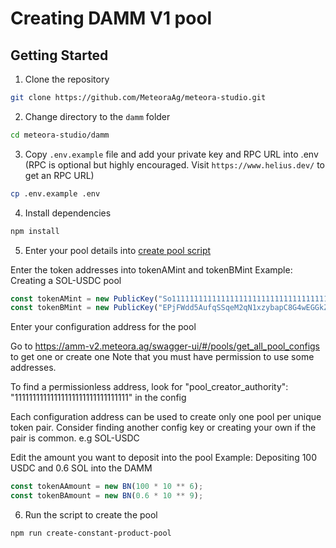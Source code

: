 # Creating DAMM V1 pool

## Getting Started

1. Clone the repository

```bash
git clone https://github.com/MeteoraAg/meteora-studio.git
```

2. Change directory to the `damm` folder

```bash
cd meteora-studio/damm
```

3. Copy `.env.example` file and add your private key and RPC URL into .env (RPC is optional but highly encouraged. Visit `https://www.helius.dev/` to get an RPC URL)

```bash
cp .env.example .env
```

4. Install dependencies

```bash
npm install
```

5. Enter your pool details into [create pool script](create-pool/src/constant-product.ts)

Enter the token addresses into tokenAMint and tokenBMint
Example: Creating a SOL-USDC pool

```typescript
const tokenAMint = new PublicKey("So11111111111111111111111111111111111111112");
const tokenBMint = new PublicKey("EPjFWdd5AufqSSqeM2qN1xzybapC8G4wEGGkZwyTDt1v");
```

Enter your configuration address for the pool

Go to https://amm-v2.meteora.ag/swagger-ui/#/pools/get_all_pool_configs to get one or create one
Note that you must have permission to use some addresses.

To find a permissionless address, look for "pool_creator_authority": "11111111111111111111111111111111" in the config

Each configuration address can be used to create only one pool per unique token pair.
Consider finding another config key or creating your own if the pair is common. e.g SOL-USDC


Edit the amount you want to deposit into the pool
Example: Depositing 100 USDC and 0.6 SOL into the DAMM

```typescript
const tokenAAmount = new BN(100 * 10 ** 6); 
const tokenBAmount = new BN(0.6 * 10 ** 9); 
```


6. Run the script to create the pool
```bash
npm run create-constant-product-pool
```


